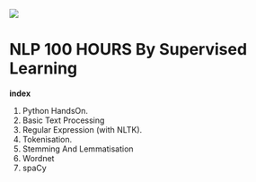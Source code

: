 ![](https://getthematic.com/wp-content/uploads/2018/03/Neuro-linguistic-Programming-650x435-e1522404756134.jpg)
# NLP 100 HOURS By Supervised Learning

**index**
1. Python HandsOn.  
2. Basic Text Processing
3. Regular Expression (with NLTK).      
4. Tokenisation.      
5. Stemming And Lemmatisation
6. Wordnet
7. spaCy
